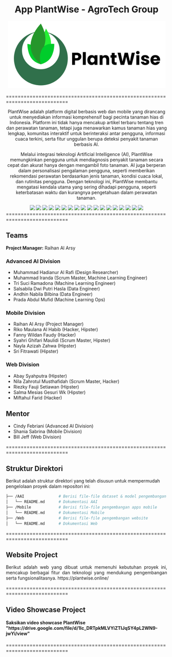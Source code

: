 <h1 align="center">  App PlantWise - AgroTech Group </h1>

<p align="center">
  <img src="https://raw.githubusercontent.com/SalsabilaDPH/Plantwise-AAI-Mobile-Web/main/Mobile/Logo-PlantWise.png" alt="PlantWise Logo">
</p>

===========================================================================

<p align="center">
PlantWise adalah platform digital berbasis web dan mobile yang dirancang untuk menyediakan informasi komprehensif bagi pecinta tanaman hias di Indonesia. Platform ini tidak hanya mencakup artikel terbaru tentang tren dan perawatan tanaman, tetapi juga menawarkan kamus tanaman hias yang lengkap, komunitas interaktif untuk berinteraksi antar pengguna, informasi cuaca terkini, serta fitur unggulan berupa deteksi penyakit tanaman berbasis AI.
</p>

<p align="center">
  Melalui integrasi teknologi Artificial Intelligence (AI), PlantWise memungkinkan pengguna untuk mendiagnosis penyakit tanaman secara cepat dan akurat hanya dengan mengambil foto tanaman. AI juga berperan dalam personalisasi pengalaman pengguna, seperti memberikan rekomendasi perawatan berdasarkan jenis tanaman, kondisi cuaca lokal, dan rutinitas pengguna. Dengan teknologi ini, PlantWise membantu mengatasi kendala utama yang sering dihadapi pengguna, seperti keterbatasan waktu dan kurangnya pengetahuan dalam perawatan tanaman.
</p>

<div align="center">
    <!-- Your badges here -->
    <img src="https://img.shields.io/badge/python-3670A0?style=for-the-badge&logo=python&logoColor=ffdd54">
    <img src="https://img.shields.io/badge/jupyter-%23FA0F00.svg?style=for-the-badge&logo=jupyter&logoColor=white">
    <img src="https://img.shields.io/badge/TensorFlow-%23FF6F00.svg?style=for-the-badge&logo=TensorFlow&logoColor=white">
    <img src="https://img.shields.io/badge/scikit--learn-%23F7931E.svg?style=for-the-badge&logo=scikit-learn&logoColor=white">
    <img src="https://img.shields.io/badge/Keras-FF0000?style=for-the-badge&logo=Keras&logoColor=white">
    <img src="https://img.shields.io/badge/pandas-%23150458.svg?style=for-the-badge&logo=pandas&logoColor=white">
    <img src="https://img.shields.io/badge/numpy-%23013243.svg?style=for-the-badge&logo=numpy&logoColor=white">
    <img src="https://img.shields.io/badge/CNN-%23FF6F61.svg?style=for-the-badge&logo=ai&logoColor=white">
    <img src="https://img.shields.io/badge/flask-%23000.svg?style=for-the-badge&logo=flask&logoColor=white">
    <img src="https://img.shields.io/badge/docker-%230db7ed.svg?style=for-the-badge&logo=docker&logoColor=white">
    <img src="https://img.shields.io/badge/Kotlin-%230095D5.svg?style=for-the-badge&logo=kotlin&logoColor=white">
    <img src="https://img.shields.io/badge/Jetpack%20Compose-%2300C4B3.svg?style=for-the-badge&logo=jetpackcompose&logoColor=white">
    <img src="https://img.shields.io/badge/JavaScript-%23F7DF1E.svg?style=for-the-badge&logo=javascript&logoColor=black">
    <img src="https://img.shields.io/badge/Tailwind%20CSS-%2338B2AC.svg?style=for-the-badge&logo=tailwindcss&logoColor=white">
    <img src="https://img.shields.io/badge/vite-646CFF?style=for-the-badge&logo=vite&logoColor=FFD62E">
    <img src="https://img.shields.io/badge/VS%20Code-%23007ACC.svg?style=for-the-badge&logo=visualstudiocode&logoColor=white">
    <img src="https://img.shields.io/badge/IBM%20Cloud-%230D74FF.svg?style=for-the-badge&logo=ibmcloud&logoColor=white">
    <img src="https://img.shields.io/badge/Postman-FF6C37?style=for-the-badge&logo=postman&logoColor=white">
</div>
===========================================================================

## Teams
  <span><strong>Project Manager:</strong> Raihan Al Arsy</span>

 <h3>Advanced AI Division</h3>

- Muhammad Hadianur Al Rafi (Design Researcher)
- Muhammad Iranda (Scrum Master, Machine Learning Engineer)
- Tri Suci Ramadona (Machine Learning Engineer)
- Salsabila Dwi Putri Hasla (Data Engineer)
- Andhin Nabila Bilbina (Data Engineer)
- Prada Abdul Mufid (Machine Learning Ops)

<h3>Mobile Division</h3>

- Raihan Al Arsy (Project Manager)
- Riko Maulana Al Habib (Hacker, Hipster)
- Fanny Wildan Faudy (Hacker)
- Syahri Ghifari Maulidi (Scrum Master, Hipster)
- Nayla Azizah Zahwa (Hipster)
- Sri Fitrawati (Hipster)

<h3>Web Division</h3>

- Abay Syahputra (Hipster)
- Nila Zahrotul Musthafidah (Scrum Master, Hacker)
- Riezky Fauji Setiawan (Hipster)
- Salma Mesias Gesuri Wk (Hipster)
- Miftahul Farid (Hacker)

## Mentor

- Cindy Febriani (Advanced AI Division)
- Shania Sabrina (Mobile Division)
- Bill Jeff (Web Division)
  
===========================================================================

## Struktur Direktori

Berikut adalah struktur direktori yang telah disusun untuk mempermudah pengelolaan proyek dalam repositori ini:

```bash
├── /AAI               # Berisi file-file dataset & model pengembangan AI
│   └── README.md      # Dokumentasi AAI
├── /Mobile            # Berisi file-file pengembangan apps mobile
│   └── README.md      # Dokumentasi Mobile
├── /Web               # Berisi file-file pengembangan website
│   └── README.md      # Dokumentasi Web
```
===========================================================================

## Website Project
<p align="justify">
Berikut adalah web yang dibuat untuk memenuhi kebutuhan proyek ini, mencakup berbagai fitur dan teknologi yang mendukung pengembangan serta fungsionalitasnya.
https://plantwise.online/
</p>

===========================================================================

## Video Showcase Project
<h4> Saksikan video showcase PlantWise "https://drive.google.com/file/d/1lc_DRTpkMLVYiZTlJqSY4pL2WN9-jwYi/view" </h4>
===========================================================================

